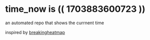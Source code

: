 # time_now is (( 1703883600723 ))

an automated repo that shows the currnent time

inspired by [breakingheatmap](https://github.com/breakingheatmap/breakingheatmap)